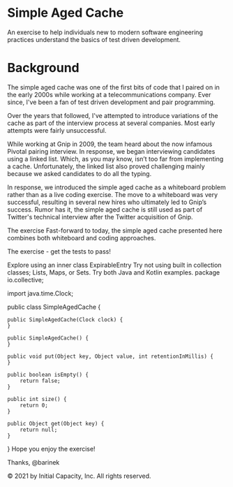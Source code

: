 # Simple Aged Cache
An exercise to help individuals new to modern software engineering practices understand the basics of test driven development.

# Background
The simple aged cache was one of the first bits of code that I paired on in the early 2000s while working at a telecommunications company. Ever since, I've been a fan of test driven development and pair programming.

Over the years that followed, I've attempted to introduce variations of the cache as part of the interview process at several companies. Most early attempts were fairly unsuccessful.

While working at Gnip in 2009, the team heard about the now infamous Pivotal pairing interview. In response, we began interviewing candidates using a linked list. Which, as you may know, isn’t too far from implementing a cache. Unfortunately, the linked list also proved challenging mainly because we asked candidates to do all the typing.

In response, we introduced the simple aged cache as a whiteboard problem rather than as a live coding exercise. The move to a whiteboard was very successful, resulting in several new hires who ultimately led to Gnip’s success. Rumor has it, the simple aged cache is still used as part of Twitter's technical interview after the Twitter acquisition of Gnip.

The exercise
Fast-forward to today, the simple aged cache presented here combines both whiteboard and coding approaches.

The exercise - get the tests to pass!

Explore using an inner class ExpirableEntry
Try not using built in collection classes; Lists, Maps, or Sets.
Try both Java and Kotlin examples.
package io.collective;

import java.time.Clock;

public class SimpleAgedCache {

    public SimpleAgedCache(Clock clock) {
    }

    public SimpleAgedCache() {
    }

    public void put(Object key, Object value, int retentionInMillis) {
    }

    public boolean isEmpty() {
        return false;
    }

    public int size() {
        return 0;
    }

    public Object get(Object key) {
        return null;
    }
}
Hope you enjoy the exercise!

Thanks, @barinek

© 2021 by Initial Capacity, Inc. All rights reserved.
